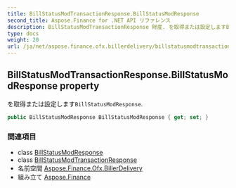 ```yaml
---
title: BillStatusModTransactionResponse.BillStatusModResponse
second_title: Aspose.Finance for .NET API リファレンス
description: BillStatusModTransactionResponse 財産. を取得または設定しますBillStatusModResponse.
type: docs
weight: 20
url: /ja/net/aspose.finance.ofx.billerdelivery/billstatusmodtransactionresponse/billstatusmodresponse/
---
```

## BillStatusModTransactionResponse.BillStatusModResponse property

を取得または設定します`BillStatusModResponse`.

```csharp
public BillStatusModResponse BillStatusModResponse { get; set; }
```

### 関連項目

* class [BillStatusModResponse](../../billstatusmodresponse/)
* class [BillStatusModTransactionResponse](../)
* 名前空間 [Aspose.Finance.Ofx.BillerDelivery](../../billstatusmodtransactionresponse/)
* 組み立て [Aspose.Finance](../../../)


